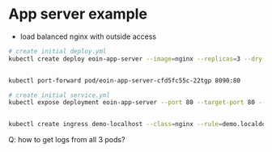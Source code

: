 # App server example

* load balanced nginx with outside access

```bash
# create initial deploy.yml
kubectl create deploy eoin-app-server --image=nginx --replicas=3 --dry-run=client -o yaml > deploy.yml


kubectl port-forward pod/eoin-app-server-cfd5fc55c-22tgp 8090:80

# create initial service.yml
kubectl expose deployment eoin-app-server --port 80 --target-port 80 --name eoin-app --dry-run=client -o yaml > service.yml


kubectl create ingress demo-localhost --class=nginx --rule=demo.localdev.me/*=demo:80
```

Q: how to get logs from all 3 pods?